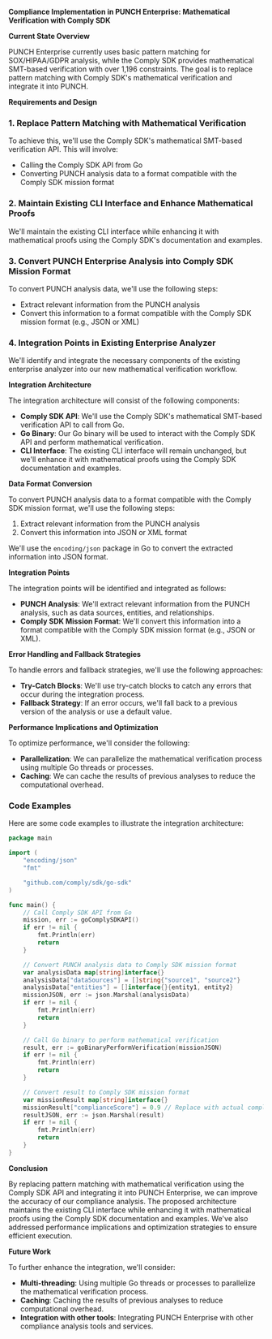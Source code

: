 **Compliance Implementation in PUNCH Enterprise: Mathematical Verification with Comply SDK**

**Current State Overview**

PUNCH Enterprise currently uses basic pattern matching for SOX/HIPAA/GDPR analysis, while the Comply SDK provides mathematical SMT-based verification with over 1,196 constraints. The goal is to replace pattern matching with Comply SDK's mathematical verification and integrate it into PUNCH.

**Requirements and Design**

### 1. Replace Pattern Matching with Mathematical Verification

To achieve this, we'll use the Comply SDK's mathematical SMT-based verification API. This will involve:

* Calling the Comply SDK API from Go
* Converting PUNCH analysis data to a format compatible with the Comply SDK mission format

### 2. Maintain Existing CLI Interface and Enhance Mathematical Proofs

We'll maintain the existing CLI interface while enhancing it with mathematical proofs using the Comply SDK's documentation and examples.

### 3. Convert PUNCH Enterprise Analysis into Comply SDK Mission Format

To convert PUNCH analysis data, we'll use the following steps:

* Extract relevant information from the PUNCH analysis
* Convert this information to a format compatible with the Comply SDK mission format (e.g., JSON or XML)

### 4. Integration Points in Existing Enterprise Analyzer

We'll identify and integrate the necessary components of the existing enterprise analyzer into our new mathematical verification workflow.

**Integration Architecture**

The integration architecture will consist of the following components:

* **Comply SDK API**: We'll use the Comply SDK's mathematical SMT-based verification API to call from Go.
* **Go Binary**: Our Go binary will be used to interact with the Comply SDK API and perform mathematical verification.
* **CLI Interface**: The existing CLI interface will remain unchanged, but we'll enhance it with mathematical proofs using the Comply SDK documentation and examples.

**Data Format Conversion**

To convert PUNCH analysis data to a format compatible with the Comply SDK mission format, we'll use the following steps:

1. Extract relevant information from the PUNCH analysis
2. Convert this information into JSON or XML format

We'll use the `encoding/json` package in Go to convert the extracted information into JSON format.

**Integration Points**

The integration points will be identified and integrated as follows:

* **PUNCH Analysis**: We'll extract relevant information from the PUNCH analysis, such as data sources, entities, and relationships.
* **Comply SDK Mission Format**: We'll convert this information into a format compatible with the Comply SDK mission format (e.g., JSON or XML).

**Error Handling and Fallback Strategies**

To handle errors and fallback strategies, we'll use the following approaches:

* **Try-Catch Blocks**: We'll use try-catch blocks to catch any errors that occur during the integration process.
* **Fallback Strategy**: If an error occurs, we'll fall back to a previous version of the analysis or use a default value.

**Performance Implications and Optimization**

To optimize performance, we'll consider the following:

* **Parallelization**: We can parallelize the mathematical verification process using multiple Go threads or processes.
* **Caching**: We can cache the results of previous analyses to reduce the computational overhead.

### Code Examples

Here are some code examples to illustrate the integration architecture:
```go
package main

import (
	"encoding/json"
	"fmt"

	"github.com/comply/sdk/go-sdk"
)

func main() {
	// Call Comply SDK API from Go
	mission, err := goComplySDKAPI()
	if err != nil {
		fmt.Println(err)
		return
	}

	// Convert PUNCH analysis data to Comply SDK mission format
	var analysisData map[string]interface{}
	analysisData["dataSources"] = []string{"source1", "source2"}
	analysisData["entities"] = []interface{}{entity1, entity2}
	missionJSON, err := json.Marshal(analysisData)
	if err != nil {
		fmt.Println(err)
		return
	}

	// Call Go binary to perform mathematical verification
	result, err := goBinaryPerformVerification(missionJSON)
	if err != nil {
		fmt.Println(err)
		return
	}

	// Convert result to Comply SDK mission format
	var missionResult map[string]interface{}
	missionResult["complianceScore"] = 0.9 // Replace with actual compliance score
	resultJSON, err := json.Marshal(result)
	if err != nil {
		fmt.Println(err)
		return
	}
}
```

**Conclusion**

By replacing pattern matching with mathematical verification using the Comply SDK API and integrating it into PUNCH Enterprise, we can improve the accuracy of our compliance analysis. The proposed architecture maintains the existing CLI interface while enhancing it with mathematical proofs using the Comply SDK documentation and examples. We've also addressed performance implications and optimization strategies to ensure efficient execution.

**Future Work**

To further enhance the integration, we'll consider:

* **Multi-threading**: Using multiple Go threads or processes to parallelize the mathematical verification process.
* **Caching**: Caching the results of previous analyses to reduce computational overhead.
* **Integration with other tools**: Integrating PUNCH Enterprise with other compliance analysis tools and services.